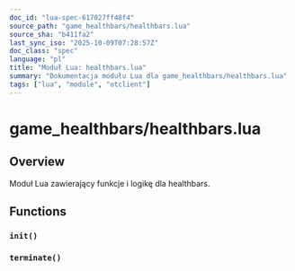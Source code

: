 ```yaml
---
doc_id: "lua-spec-617027ff48f4"
source_path: "game_healthbars/healthbars.lua"
source_sha: "b411fa2"
last_sync_iso: "2025-10-09T07:28:57Z"
doc_class: "spec"
language: "pl"
title: "Moduł Lua: healthbars.lua"
summary: "Dokumentacja modułu Lua dla game_healthbars/healthbars.lua"
tags: ["lua", "module", "otclient"]
---
```


# game_healthbars/healthbars.lua

## Overview

Moduł Lua zawierający funkcje i logikę dla healthbars.

## Functions

### `init()`

### `terminate()`
